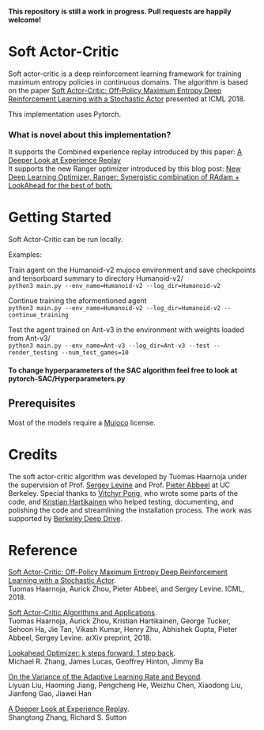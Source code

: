 **This repository is still a work in progress. Pull requests are happily welcome!**



# Soft Actor-Critic

Soft actor-critic is a deep reinforcement learning framework for training maximum entropy policies in continuous domains. The algorithm is based on the paper [Soft Actor-Critic: Off-Policy Maximum Entropy Deep Reinforcement Learning with a Stochastic Actor](https://arxiv.org/abs/1801.01290) presented at ICML 2018.

This implementation uses Pytorch.

### What is novel about this implementation?

It supports the Combined experience replay introduced by this paper: [A Deeper Look at Experience Replay](https://arxiv.org/abs/1712.01275) <br>
It supports the new Ranger optimizer introduced by this blog post: [New Deep Learning Optimizer, Ranger: Synergistic combination of RAdam + LookAhead for the best of both.](https://medium.com/@lessw/new-deep-learning-optimizer-ranger-synergistic-combination-of-radam-lookahead-for-the-best-of-2dc83f79a48d)


# Getting Started

Soft Actor-Critic can be run locally.

Examples:

Train agent on the Humanoid-v2 mujoco environment and save checkpoints and tensorboard summary to directory Humanoid-v2/ <br>
`python3 main.py --env_name=Humanoid-v2 --log_dir=Humanoid-v2`

Continue training the aformentioned agent <br>
`python3 main.py --env_name=Humanoid-v2 --log_dir=Humanoid-v2 --continue_training`

Test the agent trained on Ant-v3 in the environment with weights loaded from Ant-v3/ <br>
`python3 main.py --env_name=Ant-v3 --log_dir=Ant-v3 --test --render_testing --num_test_games=10`

#### To change hyperparameters of the SAC algorithm feel free to look at pytorch-SAC/Hyperparameters.py


## Prerequisites

Most of the models require a [Mujoco](https://www.roboti.us/license.html) license.


# Credits

The soft actor-critic algorithm was developed by Tuomas Haarnoja under the supervision of Prof. [Sergey Levine](https://people.eecs.berkeley.edu/~svlevine/) and Prof. [Pieter Abbeel](https://people.eecs.berkeley.edu/~pabbeel/) at UC Berkeley. Special thanks to [Vitchyr Pong](https://github.com/vitchyr), who wrote some parts of the code, and [Kristian Hartikainen](https://github.com/hartikainen) who helped testing, documenting, and polishing the code and streamlining the installation process. The work was supported by [Berkeley Deep Drive](https://deepdrive.berkeley.edu/).


# Reference

[Soft Actor-Critic: Off-Policy Maximum Entropy Deep Reinforcement Learning with a Stochastic Actor](https://arxiv.org/abs/1801.01290).  
Tuomas Haarnoja, Aurick Zhou, Pieter Abbeel, and Sergey Levine. ICML, 2018.

[Soft Actor-Critic Algorithms and Applications](https://arxiv.org/abs/1812.05905).  
Tuomas Haarnoja, Aurick Zhou, Kristian Hartikainen, George Tucker, Sehoon Ha, Jie Tan, Vikash Kumar, Henry Zhu, Abhishek Gupta, Pieter Abbeel, Sergey Levine. arXiv preprint, 2018.

[Lookahead Optimizer: k steps forward, 1 step back](https://arxiv.org/abs/1907.08610v1). <br>
Michael R. Zhang, James Lucas, Geoffrey Hinton, Jimmy Ba

[On the Variance of the Adaptive Learning Rate and Beyond](https://arxiv.org/abs/1908.03265v1). <br>
Liyuan Liu, Haoming Jiang, Pengcheng He, Weizhu Chen, Xiaodong Liu, Jianfeng Gao, Jiawei Han

[A Deeper Look at Experience Replay](https://arxiv.org/abs/1712.01275). <br>
Shangtong Zhang, Richard S. Sutton
